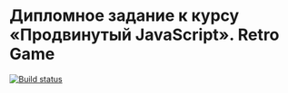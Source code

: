 # Дипломное задание к курсу «Продвинутый JavaScript». Retro Game

[![Build status](https://ci.appveyor.com/api/projects/status/n8fybwbaq4kgnjkc?svg=true)](https://ci.appveyor.com/project/Khavatary/js-diplom)